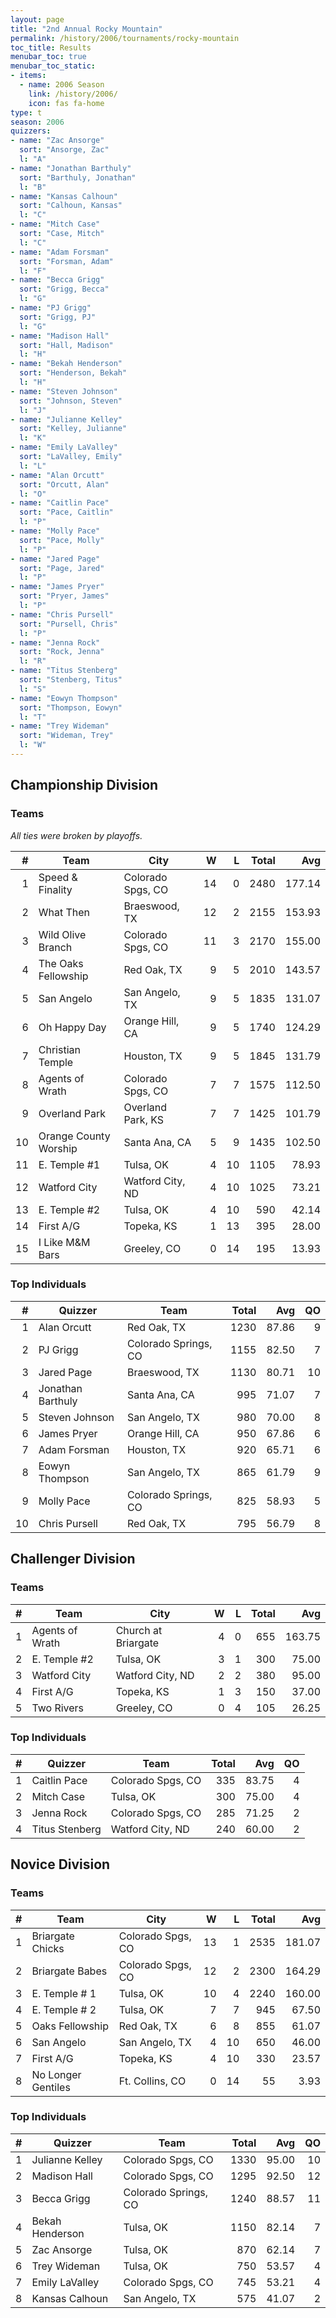```yaml
---
layout: page
title: "2nd Annual Rocky Mountain"
permalink: /history/2006/tournaments/rocky-mountain
toc_title: Results
menubar_toc: true
menubar_toc_static:
- items:
  - name: 2006 Season
    link: /history/2006/
    icon: fas fa-home
type: t
season: 2006
quizzers:
- name: "Zac Ansorge"
  sort: "Ansorge, Zac"
  l: "A"
- name: "Jonathan Barthuly"
  sort: "Barthuly, Jonathan"
  l: "B"
- name: "Kansas Calhoun"
  sort: "Calhoun, Kansas"
  l: "C"
- name: "Mitch Case"
  sort: "Case, Mitch"
  l: "C"
- name: "Adam Forsman"
  sort: "Forsman, Adam"
  l: "F"
- name: "Becca Grigg"
  sort: "Grigg, Becca"
  l: "G"
- name: "PJ Grigg"
  sort: "Grigg, PJ"
  l: "G"
- name: "Madison Hall"
  sort: "Hall, Madison"
  l: "H"
- name: "Bekah Henderson"
  sort: "Henderson, Bekah"
  l: "H"
- name: "Steven Johnson"
  sort: "Johnson, Steven"
  l: "J"
- name: "Julianne Kelley"
  sort: "Kelley, Julianne"
  l: "K"
- name: "Emily LaValley"
  sort: "LaValley, Emily"
  l: "L"
- name: "Alan Orcutt"
  sort: "Orcutt, Alan"
  l: "O"
- name: "Caitlin Pace"
  sort: "Pace, Caitlin"
  l: "P"
- name: "Molly Pace"
  sort: "Pace, Molly"
  l: "P"
- name: "Jared Page"
  sort: "Page, Jared"
  l: "P"
- name: "James Pryer"
  sort: "Pryer, James"
  l: "P"
- name: "Chris Pursell"
  sort: "Pursell, Chris"
  l: "P"
- name: "Jenna Rock"
  sort: "Rock, Jenna"
  l: "R"
- name: "Titus Stenberg"
  sort: "Stenberg, Titus"
  l: "S"
- name: "Eowyn Thompson"
  sort: "Thompson, Eowyn"
  l: "T"
- name: "Trey Wideman"
  sort: "Wideman, Trey"
  l: "W"
---
```


## Championship Division

### Teams

*All ties were broken by playoffs.*

|    # | Team                  | City              |    W |    L | Total |    Avg |
| ---: | --------------------- | ----------------- | ---: | ---: | ----: | -----: |
|    1 | Speed & Finality      | Colorado Spgs, CO |   14 |    0 |  2480 | 177.14 |
|    2 | What Then             | Braeswood, TX     |   12 |    2 |  2155 | 153.93 |
|    3 | Wild Olive Branch     | Colorado Spgs, CO |   11 |    3 |  2170 | 155.00 |
|    4 | The Oaks Fellowship   | Red Oak, TX       |    9 |    5 |  2010 | 143.57 |
|    5 | San Angelo            | San Angelo, TX    |    9 |    5 |  1835 | 131.07 |
|    6 | Oh Happy Day          | Orange Hill, CA   |    9 |    5 |  1740 | 124.29 |
|    7 | Christian Temple      | Houston, TX       |    9 |    5 |  1845 | 131.79 |
|    8 | Agents of Wrath       | Colorado Spgs, CO |    7 |    7 |  1575 | 112.50 |
|    9 | Overland Park         | Overland Park, KS |    7 |    7 |  1425 | 101.79 |
|   10 | Orange County Worship | Santa Ana, CA     |    5 |    9 |  1435 | 102.50 |
|   11 | E. Temple #1          | Tulsa, OK         |    4 |   10 |  1105 |  78.93 |
|   12 | Watford City          | Watford City, ND  |    4 |   10 |  1025 |  73.21 |
|   13 | E. Temple #2          | Tulsa, OK         |    4 |   10 |   590 |  42.14 |
|   14 | First A/G             | Topeka, KS        |    1 |   13 |   395 |  28.00 |
|   15 | I Like M&M Bars       | Greeley, CO       |    0 |   14 |   195 |  13.93 |

### Top Individuals

|    # | Quizzer           | Team                 | Total |   Avg |   QO |
| ---: | ----------------- | -------------------- | ----: | ----: | ---: |
|    1 | Alan Orcutt       | Red Oak, TX          |  1230 | 87.86 |    9 |
|    2 | PJ Grigg          | Colorado Springs, CO |  1155 | 82.50 |    7 |
|    3 | Jared Page        | Braeswood, TX        |  1130 | 80.71 |   10 |
|    4 | Jonathan Barthuly | Santa Ana, CA        |   995 | 71.07 |    7 |
|    5 | Steven Johnson    | San Angelo, TX       |   980 | 70.00 |    8 |
|    6 | James Pryer       | Orange Hill, CA      |   950 | 67.86 |    6 |
|    7 | Adam Forsman      | Houston, TX          |   920 | 65.71 |    6 |
|    8 | Eowyn Thompson    | San Angelo, TX       |   865 | 61.79 |    9 |
|    9 | Molly Pace        | Colorado Springs, CO |   825 | 58.93 |    5 |
|   10 | Chris Pursell     | Red Oak, TX          |   795 | 56.79 |    8 |

## Challenger Division

### Teams

|    # | Team            | City                |    W |    L | Total |    Avg |
| ---: | --------------- | ------------------- | ---: | ---: | ----: | -----: |
|    1 | Agents of Wrath | Church at Briargate |    4 |    0 |   655 | 163.75 |
|    2 | E. Temple #2    | Tulsa, OK           |    3 |    1 |   300 |  75.00 |
|    3 | Watford City    | Watford City, ND    |    2 |    2 |   380 |  95.00 |
|    4 | First A/G       | Topeka, KS          |    1 |    3 |   150 |  37.00 |
|    5 | Two Rivers      | Greeley, CO         |    0 |    4 |   105 |  26.25 |

### Top Individuals

|    # | Quizzer        | Team              | Total |   Avg |   QO |
| ---: | -------------- | ----------------- | ----: | ----: | ---: |
|    1 | Caitlin Pace   | Colorado Spgs, CO |   335 | 83.75 |    4 |
|    2 | Mitch Case     | Tulsa, OK         |   300 | 75.00 |    4 |
|    3 | Jenna Rock     | Colorado Spgs, CO |   285 | 71.25 |    2 |
|    4 | Titus Stenberg | Watford City, ND  |   240 | 60.00 |    2 |

## Novice Division

### Teams

|    # | Team               | City              |    W |    L | Total |    Avg |
| ---: | ------------------ | ----------------- | ---: | ---: | ----: | -----: |
|    1 | Briargate Chicks   | Colorado Spgs, CO |   13 |    1 |  2535 | 181.07 |
|    2 | Briargate Babes    | Colorado Spgs, CO |   12 |    2 |  2300 | 164.29 |
|    3 | E. Temple # 1      | Tulsa, OK         |   10 |    4 |  2240 | 160.00 |
|    4 | E. Temple # 2      | Tulsa, OK         |    7 |    7 |   945 |  67.50 |
|    5 | Oaks Fellowship    | Red Oak, TX       |    6 |    8 |   855 |  61.07 |
|    6 | San Angelo         | San Angelo, TX    |    4 |   10 |   650 |  46.00 |
|    7 | First A/G          | Topeka, KS        |    4 |   10 |   330 |  23.57 |
|    8 | No Longer Gentiles | Ft. Collins, CO   |    0 |   14 |    55 |   3.93 |

### Top Individuals

|    # | Quizzer         | Team                 | Total |   Avg |   QO |
| ---: | --------------- | -------------------- | ----: | ----: | ---: |
|    1 | Julianne Kelley | Colorado Spgs, CO    |  1330 | 95.00 |   10 |
|    2 | Madison Hall    | Colorado Spgs, CO    |  1295 | 92.50 |   12 |
|    3 | Becca Grigg     | Colorado Springs, CO |  1240 | 88.57 |   11 |
|    4 | Bekah Henderson | Tulsa, OK            |  1150 | 82.14 |    7 |
|    5 | Zac Ansorge     | Tulsa, OK            |   870 | 62.14 |    7 |
|    6 | Trey Wideman    | Tulsa, OK            |   750 | 53.57 |    4 |
|    7 | Emily LaValley  | Colorado Spgs, CO    |   745 | 53.21 |    4 |
|    8 | Kansas Calhoun  | San Angelo, TX       |   575 | 41.07 |    2 |